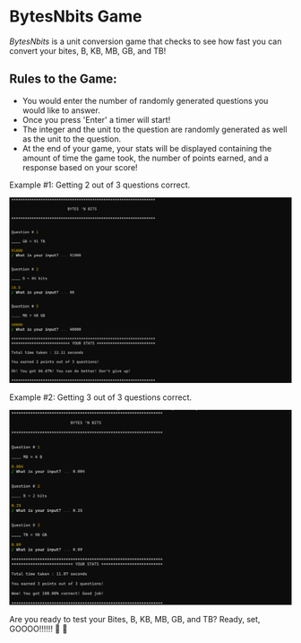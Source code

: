 # BytesNbits Game

*BytesNbits* is a unit conversion game that checks to see how fast you can convert your bites, B, KB, MB, GB, and TB!

## Rules to the Game:
- You would enter the number of randomly generated questions you would like to answer. 
- Once you press 'Enter' a timer will start! 
- The integer and the unit to the question are randomly generated as well as the unit to the question.
- At the end of your game, your stats will be displayed containing the amount of time the game took, the number of points earned, and a response based on your score!

Example #1: Getting 2 out of 3 questions correct.

![Alt text](image.png)

Example #2: Getting 3 out of 3 questions correct.

![Alt text](image-1.png)

Are you ready to test your Bites, B, KB, MB, GB, and TB? Ready, set, GOOOO!!!!!!  🥉 🤗